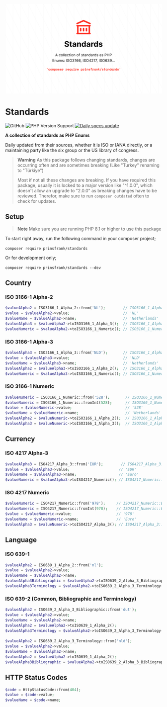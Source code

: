 ![Banner](docs/images/banner.png)

# Standards

![GitHub](https://img.shields.io/github/license/prinsfrank/standards)
![PHP Version Support](https://img.shields.io/packagist/php-v/prinsfrank/standards)
[![Daily specs update](https://github.com/PrinsFrank/standards/actions/workflows/update-specs.yml/badge.svg)](https://github.com/PrinsFrank/standards/actions/workflows/update-specs.yml)

**A collection of standards as PHP Enums**

Daily updated from their sources, whether it is ISO or IANA directly, or a maintaining party like the six group or the US library of congress.

> **Warning**
> As this package follows changing standards, changes are occurring often and are sometimes breaking (Like "Turkey" renaming to "Türkiye")
> 
> Most if not all these changes are breaking. If you have required this package, usually it is locked to a major version like "^1.0.0", which doesn't allow an upgrade to "2.0.0" as breaking changes have to be reviewed. Therefor, make sure to run ```composer outdated``` often to check for updates.

## Setup

> **Note**
> Make sure you are running PHP 8.1 or higher to use this package

To start right away, run the following command in your composer project;

```composer require prinsfrank/standards```

Or for development only;

```composer require prinsfrank/standards --dev```

## Country

### ISO 3166-1 Alpha-2

```php
$valueAlpha2 = ISO3166_1_Alpha_2::from('NL');        // ISO3166_1_Alpha_2::Netherlands
$value = $valueAlpha2->value;                        // 'NL'
$valueName = $valueAlpha2->name;                     // 'Netherlands'
$valueAlpha3 = $valueAlpha2->toISO3166_1_Alpha_3();  // ISO3166_1_Alpha_3::Netherlands
$valueNumeric = $valueAlpha2->toISO3166_1_Numeric(); // ISO3166_1_Numeric::Netherlands
```

### ISO 3166-1 Alpha-3

```php
$valueAlpha3 = ISO3166_1_Alpha_3::from('NLD');       // ISO3166_1_Alpha_3::Netherlands
$value = $valueAlpha3->value;                        // 'NLD'
$valueName = $valueAlpha3->name;                     // 'Netherlands'
$valueAlpha2 = $valueAlpha3->toISO3166_1_Alpha_2();  // ISO3166_1_Alpha_2::Netherlands
$valueNumeric = $valueAlpha3->toISO3166_1_Numeric(); // ISO3166_1_Numeric::Netherlands
```

### ISO 3166-1 Numeric

```php
$valueNumeric = ISO3166_1_Numeric::from('528');       // ISO3166_1_Numeric::Netherlands
$valueNumeric = ISO3166_1_Numeric::fromInt(528);      // ISO3166_1_Numeric::Netherlands
$value = $valueNumeric->value;                        // '528'
$valueName = $valueNumeric->name;                     // 'Netherlands'
$valueAlpha2 = $valueNumeric->toISO3166_1_Alpha_2();  // ISO3166_1_Alpha_2::Netherlands
$valueAlpha3 = $valueNumeric->toISO3166_1_Alpha_3();  // ISO3166_1_Alpha_3::Netherlands
```

## Currency

### ISO 4217 Alpha-3

```php
$valueAlpha3 = ISO4217_Alpha_3::from('EUR');        // ISO4217_Alpha_3::Euro
$value = $valueAlpha3->value;                      // 'EUR'
$valueName = $valueAlpha3->name;                   // 'Euro'
$valueNumeric = $valueAlpha3->toISO4217_Numeric(); // ISO4217_Numeric::Euro
```

### ISO 4217 Numeric

```php
$valueNumeric = ISO4217_Numeric::from('978');     // ISO4217_Numeric::Euro
$valueNumeric = ISO4217_Numeric::fromInt(978);    // ISO4217_Numeric::Euro
$value = $valueNumeric->value;                    // '978'
$valueName = $valueNumeric->name;                 // 'Euro'
$valueAlpha3 = $valueNumeric->toISO4217_Alpha_3(); // ISO4217_Alpha_3::Euro
```

## Language

### ISO 639-1

```php
$valueAlpha2 = ISO639_1_Alpha_2::from('nl');                                  // ISO639_1_Alpha_2::Dutch_Flemish
$value = $valueAlpha2->value;                                                 // 'nl'
$valueName = $valueAlpha2->name;                                              // 'Dutch_Flemish'
$valueAlpha3Bibliographic = $valueAlpha2->toISO639_2_Alpha_3_Bibliographic(); // ISO639_2_Alpha_3_Bibliographic::Dutch_Flemish
$valueAlpha3Terminology = $valueAlpha2->toISO639_2_Alpha_3_Terminology();     // ISO639_2_Alpha_3_Terminology::Dutch_Flemish
```

### ISO 639-2 (Common, Bibliographic and Terminology)

```php
$valueAlpha2 = ISO639_2_Alpha_3_Bibliographic::from('dut');               // ISO639_1_Alpha_2::Dutch_Flemish
$value = $valueAlpha2->value;                                             // 'dut'
$valueName = $valueAlpha2->name;                                          // 'Dutch_Flemish'
$valueAlpha2 = $valueAlpha2->toISO639_1_Alpha_2();                        // ISO639_1_Alpha_2::Dutch_Flemish
$valueAlpha3Terminology = $valueAlpha2->toISO639_2_Alpha_3_Terminology(); // ISO639_2_Alpha_3_Terminology::Dutch_Flemish

$valueAlpha2 = ISO639_2_Alpha_3_Terminology::from('nld');                     // ISO639_1_Alpha_2::Dutch_Flemish
$value = $valueAlpha2->value;                                                 // 'nld'
$valueName = $valueAlpha2->name;                                              // 'Dutch_Flemish'
$valueAlpha2 = $valueAlpha2->toISO639_1_Alpha_2();                            // ISO639_1_Alpha_2::Dutch_Flemish
$valueAlpha3Bibliographic = $valueAlpha2->toISO639_2_Alpha_3_Bibliographic(); // ISO639_2_Alpha_3_Bibliographic::Dutch_Flemish
```


## HTTP Status Codes

```php
$code = HttpStatusCode::from(404);                                     // HttpStatusCode::Not_Found
$value = $code->value;                                                 // 404
$valueName = $code->name;                                              // Not_Found
```
